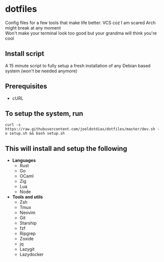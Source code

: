 # dotfiles

Config files for a few tools that make life better. VCS coz I am scared Arch might break at any moment<br>
Won't make your terminal look too good but your grandma will think you're cool

## Install script
A 15 minute script to fully setup a fresh installation of any Debian based system (won't be needed anymore)

## Prerequisites
- cURL

## To setup the system, run
```
curl -s https://raw.githubusercontent.com/joeldotdias/dotfiles/master/dev.sh -o setup.sh && bash setup.sh
```

## This will install and setup the following
- **Languages**
    - Rust
    - Go
    - OCaml
    - Zig
    - Lua
    - Node
- **Tools and utils**
    - Zsh
    - Tmux
    - Neovim
    - Git
    - Starship
    - fzf
    - Ripgrep
    - Zoxide
    - jq
    - Lazygit
    - Lazydocker
